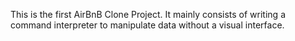 This is the first AirBnB Clone Project. It mainly consists of writing a command interpreter to manipulate data without a visual interface.
